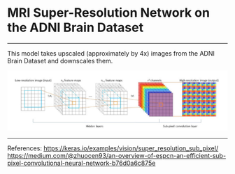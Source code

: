 # MRI Super-Resolution Network on the ADNI Brain Dataset
***
This model takes upscaled (approximately by 4x) images from the ADNI Brain Dataset and downscales them.

![graph](images/graph.png)




***
References:
https://keras.io/examples/vision/super_resolution_sub_pixel/
https://medium.com/@zhuocen93/an-overview-of-espcn-an-efficient-sub-pixel-convolutional-neural-network-b76d0a6c875e
